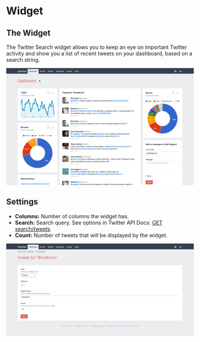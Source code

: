 # Widget

## The Widget

The Twitter Search widget allows you to keep an eye on important Twitter activity 
and show you a list of recent tweets on your dashboard, based on a search string.

![Tweets widget](assets/tweets-widget.png)

## Settings

- **Columns:** Number of columns the widget has.
- **Search:** Search query. See options in Twitter API Docs: [GET search/tweets](https://dev.twitter.com/rest/reference/get/search/tweets).
- **Count:** Number of tweets that will be displayed by the widget.

![Tweet widget settings](assets/tweets-widget-settings.png)